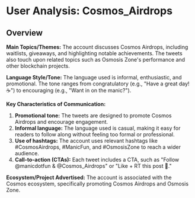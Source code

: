 # User Analysis: Cosmos_Airdrops

## Overview

**Main Topics/Themes:**
The account discusses Cosmos Airdrops, including waitlists, giveaways, and highlighting notable achievements. The tweets also touch upon related topics such as Osmosis Zone's performance and other blockchain projects.

**Language Style/Tone:**
The language used is informal, enthusiastic, and promotional. The tone ranges from congratulatory (e.g., "Have a great day! ☕️") to encouraging (e.g., "Want in on the manic?").

**Key Characteristics of Communication:**

1. **Promotional tone:** The tweets are designed to promote Cosmos Airdrops and encourage engagement.
2. **Informal language:** The language used is casual, making it easy for readers to follow along without feeling too formal or professional.
3. **Use of hashtags:** The account uses relevant hashtags like #CosmosAirdrops, #ManicFun, and #OsmosisZone to reach a wider audience.
4. **Call-to-action (CTAs):** Each tweet includes a CTA, such as "Follow @manicdotfun & @Cosmos_Airdrops" or "Like + RT this post 🔁."

**Ecosystem/Project Advertised:**
The account is associated with the Cosmos ecosystem, specifically promoting Cosmos Airdrops and Osmosis Zone.